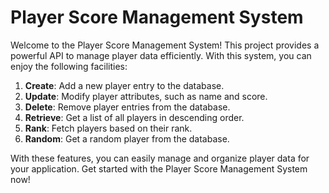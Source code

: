 
# Player Score Management System

Welcome to the Player Score Management System! This project provides a powerful API to manage player data efficiently. With this system, you can enjoy the following facilities:

1. **Create**: Add a new player entry to the database.
2. **Update**: Modify player attributes, such as name and score.
3. **Delete**: Remove player entries from the database.
4. **Retrieve**: Get a list of all players in descending order.
5. **Rank**: Fetch players based on their rank.
6. **Random**: Get a random player from the database.

With these features, you can easily manage and organize player data for your application. Get started with the Player Score Management System now!
